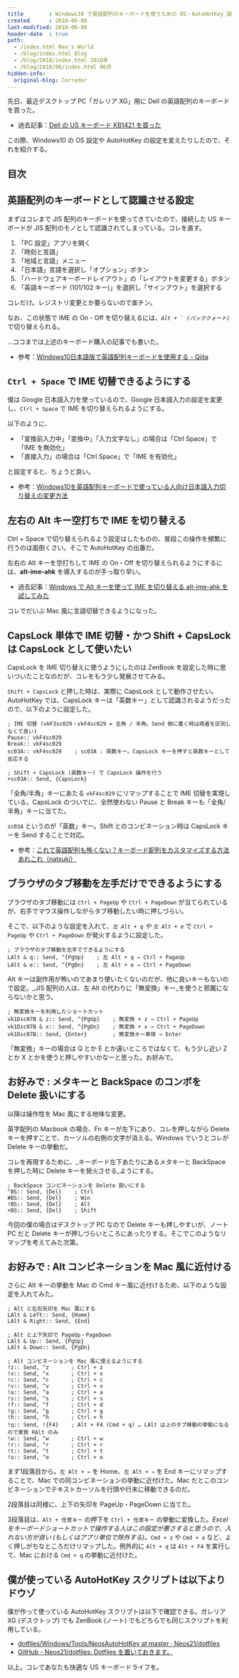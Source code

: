 ```yaml
---
title        : Windows10 で英語配列のキーボードを使うための OS・AutoHotKey 設定
created      : 2018-06-08
last-modified: 2018-06-08
header-date  : true
path:
  - /index.html Neo's World
  - /blog/index.html Blog
  - /blog/2018/index.html 2018年
  - /blog/2018/06/index.html 06月
hidden-info:
  original-blog: Corredor
---
```


先日、最近デスクトップ PC「ガレリア XG」用に Dell の英語配列のキーボードを買った。

- 過去記事：[Dell の US キーボード KB1421 を買った](/blog/2018/05/26-02.html)

この際、Windows10 の OS 設定や AutoHotKey の設定を変えたりしたので、それを紹介する。

## 目次

## 英語配列のキーボードとして認識させる設定

まずはコレまで JIS 配列のキーボードを使ってきていたので、接続した US キーボードが JIS 配列のモノとして認識されてしまっている。コレを直す。

1. 「PC 設定」アプリを開く
2. 「時刻と言語」
3. 「地域と言語」メニュー
4. 「日本語」言語を選択し「オプション」ボタン
5. 「ハードウェアキーボードレイアウト」の「レイアウトを変更する」ボタン
6. 「英語キーボード (101/102 キー)」を選択し「サインアウト」を選択する

コレだけ。レジストリ変更とか要らないので楽チン。

なお、この状態で IME の On・Off を切り替えるには、_``Alt + ` (バッククォート)``_ で切り替えられる。

…ココまでは上述のキーボード購入の記事でも書いた。

- 参考：[Windows10日本語版で英語配列キーボードを使用する - Qiita](https://qiita.com/shimizu14/items/000cceb9e72a492b9176)

## `Ctrl + Space` で IME 切替できるようにする

僕は Google 日本語入力を使っているので、Google 日本語入力の設定を変更し、`Ctrl + Space` で IME を切り替えられるようにする。

以下のように、

- 「変換前入力中」「変換中」「入力文字なし」の場合は「Ctrl Space」で「IME を無効化」
- 「直接入力」の場合は「Ctrl Space」で「IME を有効化」

と設定すると、ちょうど良い。

- 参考：[Windows10を英語配列キーボードで使っている人向け日本語入力切り替えの変更方法](http://ko-log.net/tech-log/archives/2561460.html)

## 左右の Alt キー空打ちで IME を切り替える

Ctrl + Space で切り替えられるよう設定はしたものの、普段この操作を頻繁に行うのは面倒くさい。そこで AutoHotKey の出番だ。

左右の Alt キーを空打ちして IME の On・Off を切り替えられるようにするには、**alt-ime-ahk** を導入するのが手っ取り早い。

- 過去記事：[Windows で Alt キーを使って IME を切り替える alt-ime-ahk を試してみた](/blog/2018/06/07-01.html)

コレでだいぶ Mac 風に言語切替できるようになった。

## CapsLock 単体で IME 切替・かつ Shift + CapsLock は CapsLock として使いたい

CapsLock を IME 切り替えに使うようにしたのは ZenBook を設定した時に思いついたことなのだが、コレをもう少し発展させてみる。

`Shift + CapsLock` と押した時は、実際に CapsLock として動作させたい。AutoHotKey では、CapsLock キーは「英数キー」として認識されるようだったので、以下のように設定した。

```autohotkey
; IME 切替 (vkF3sc029・vkF4sc029 = 全角 / 半角。Send 側に書く時は両者を区別しなくて良い)
Pause:: vkF4sc029
Break:: vkF4sc029
sc03A:: vkF4sc029    ; sc03A : 英数キー。CapsLock キーを押すと英数キーとして反応する

; Shift + CapsLock (英数キー) で CapsLock 操作を行う
+sc03A:: Send, {CapsLock}
```

「全角/半角」キーにあたる `vkF4sc029` にリマップすることで IME 切替を実現している。CapsLock のついでに、全然使わない Pause と Break キーも「全角/半角」キーに当てた。

`sc03A` というのが「英数」キー。Shift とのコンビネーション時は CapsLock キーを Send することで対応。

- 参考：[これで英語配列も怖くない？キーボード配列をカスタマイズする方法あれこれ（natsuki）](https://win-tab.net/deskapp/keyboard_customize_1710221/)

## ブラウザのタブ移動を左手だけでできるようにする

ブラウザのタブ移動には `Ctrl + PageUp` や `Ctrl + PageDown` が当てられているが、右手でマウス操作しながらタブ移動したい時に押しづらい。

そこで、以下のような設定を入れて、_`左 Alt + q` や `左 Alt + e`_ で `Ctrl + PageUp` や `Ctrl + PageDown` が発火するように設定した。

```autohotkey
; ブラウザのタブ移動を左手でできるようにする
LAlt & q:: Send, ^{PgUp}    ; 左 Alt + q → Ctrl + PageUp
LAlt & e:: Send, ^{PgDn}    ; 左 Alt + e → Ctrl + PageDown
```

Alt キーは副作用が怖いのであまり使いたくないのだが、他に良いキーもないので設定。_JIS 配列の人は、左 Alt の代わりに「無変換」キー_を使うと邪魔にならないかと思う。

```autohotkey
; 無変換キーを利用したショートカット
vk1Dsc07B & z:: Send, ^{PgUp}    ; 無変換 + z → Ctrl + PageUp
vk1Dsc07B & x:: Send, ^{PgDn}    ; 無変換 + x → Ctrl + PageDown
vk1Dsc07B:: Send, {Enter}        ; 無変換キー単体 → Enter
```

「無変換」キーの場合は Q とか E とか遠いところではなくて、もう少し近い Z とか X とかを使うと押しやすいかなーと思った。お好みで。

## お好みで : メタキーと BackSpace のコンボを Delete 扱いにする

以降は操作性を Mac 風にする地味な変更。

英字配列の Macbook の場合、Fn キーが左下にあり、コレを押しながら Delete キーを押すことで、カーソルの右側の文字が消える。Windows でいうとコレが Delete キーの挙動だ。

コレを再現するために、_キーボード左下あたりにあるメタキーと BackSpace を押した時に Delete キーを発火させる_ようにする。

```autohotkey
; BackSpace コンビネーションを Delete 扱いにする
^BS:: Send, {Del}    ; Ctrl
#BS:: Send, {Del}    ; Win
!BS:: Send, {Del}    ; Alt
+BS:: Send, {Del}    ; Shift
```

今回の僕の場合はデスクトップ PC なので Delete キーも押しやすいが、ノート PC だと Delete キーが押しづらいところにあったりする。そこでこのようなリマップを考えてみた次第。

## お好みで : Alt コンビネーションを Mac 風に近付ける

さらに Alt キーの挙動を Mac の Cmd キー風に近付けるため、以下のような設定を入れてみた。

```autohotkey
; Alt と左右矢印を Mac 風にする
LAlt & Left:: Send, {Home}
LAlt & Right:: Send, {End}

; Alt と上下矢印で PageUp・PageDown
LAlt & Up:: Send, {PgUp}
LAlt & Down:: Send, {PgDn}

; Alt コンビネーションを Mac 風に使えるようにする
!z:: Send, ^z       ; Ctrl + z
!x:: Send, ^x       ; Ctrl + x
!c:: Send, ^c       ; Ctrl + c
!v:: Send, ^v       ; Ctrl + v
!a:: Send, ^a       ; Ctrl + a
!s:: Send, ^s       ; Ctrl + s
!f:: Send, ^f       ; Ctrl + d
!g:: Send, ^g       ; Ctrl + g
!h:: Send, ^h       ; Ctrl + h
!q:: Send, !{F4}    ; Alt + F4 (Cmd + q) … LAlt は上のタブ移動の挙動になるので実質 RAlt のみ
!w:: Send, ^w       ; Ctrl + w
!r:: Send, ^r       ; Ctrl + r
!t:: Send, ^t       ; Ctrl + t
!o:: Send, ^o       ; Ctrl + o
```

まず1段落目から。`左 Alt + ←` を Home、`左 Alt + →` を End キーにリマップすることで、Mac での同コンビネーションの挙動に近付けた。Mac だとこのコンビネーションでテキストカーソルを行頭や行末に移動できるのだ。

2段落目は同様に、上下の矢印を PageUp・PageDown に当てた。

3段落目は、`Alt + 任意キー` の押下を `Ctrl + 任意キー` の挙動に変換した。_Excel をキーボードショートカットで操作する人はこの設定が悪さすると思うので、入れない方が良い (もしくはアプリ単位で除外する)。_`Cmd + z` や `Cmd + a` など、よく押しがちなところだけリマップした。例外的に `Alt + q` は `Alt + F4` を実行して、Mac における `Cmd + q` の挙動に近付けた。

## 僕が使っている AutoHotKey スクリプトは以下よりドウゾ

僕が作って使っている AutoHotKey スクリプトは以下で確認できる。ガレリア XG (デスクトップ) でも ZenBook (ノート) でもどちらでも同じスクリプトを利用している。

- [dotfiles/Windows/Tools/NeosAutoHotKey at master · Neos21/dotfiles](https://github.com/Neos21/dotfiles/tree/master/Windows/Tools/NeosAutoHotKey)
- [GitHub - Neos21/dotfiles: Dotfiles を置いておきます。](https://github.com/Neos21/dotfiles)

以上。コレであなたも快適な US キーボードライフを。
